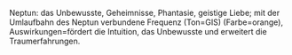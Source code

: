 Neptun: das Unbewusste, Geheimnisse, Phantasie, geistige Liebe; mit der Umlaufbahn des Neptun verbundene Frequenz (Ton=GIS) (Farbe=orange), Auswirkungen=fördert die Intuition, das Unbewusste und erweitert die Traumerfahrungen.